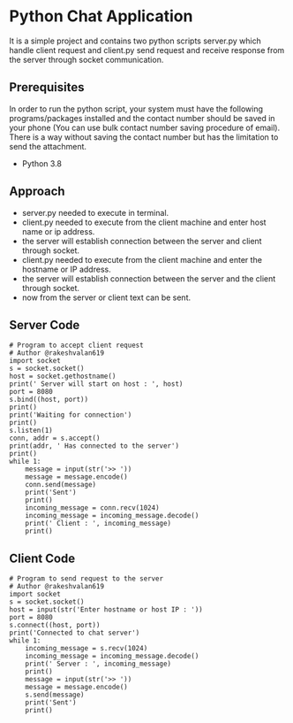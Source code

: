 # Python Chat Application
It is a simple project and contains two python scripts server.py which handle client request and client.py send request and receive response from the server through socket communication.
## Prerequisites
In order to run the python script, your system must have the following programs/packages installed and the contact number should be saved in your phone (You can use bulk contact number saving procedure of email). There is a way without saving the contact number but has the limitation to send the attachment.
* Python 3.8

## Approach
* server.py needed to execute in terminal. 
* client.py needed to execute from the client machine and enter host name or ip address.
* the server will establish connection between the server and client through socket.
* client.py needed to execute from the client machine and enter the hostname or IP address.
* the server will establish connection between the server and the client through socket.
* now from the server or client text can be sent.

## Server Code
```
# Program to accept client request
# Author @rakeshvalan619
import socket
s = socket.socket()
host = socket.gethostname()
print(' Server will start on host : ', host)
port = 8080
s.bind((host, port))
print()
print('Waiting for connection')
print()
s.listen(1)
conn, addr = s.accept()
print(addr, ' Has connected to the server')
print()
while 1:
    message = input(str('>> '))
    message = message.encode()
    conn.send(message)
    print('Sent')
    print()
    incoming_message = conn.recv(1024)
    incoming_message = incoming_message.decode()
    print(' Client : ', incoming_message)
    print()
```
## Client Code
```
# Program to send request to the server
# Author @rakeshvalan619
import socket
s = socket.socket()
host = input(str('Enter hostname or host IP : '))
port = 8080
s.connect((host, port))
print('Connected to chat server')
while 1:
    incoming_message = s.recv(1024)
    incoming_message = incoming_message.decode()
    print(' Server : ', incoming_message)
    print()
    message = input(str('>> '))
    message = message.encode()
    s.send(message)
    print('Sent')
    print()
```
